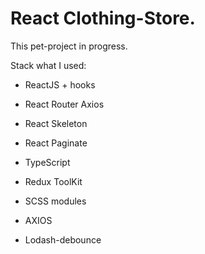 # React Clothing-Store.

This pet-project in progress.

Stack what I used:
- ReactJS + hooks

- React Router Axios

- React Skeleton

- React Paginate

- TypeScript

- Redux ToolKit

- SCSS modules

- AXIOS

- Lodash-debounce